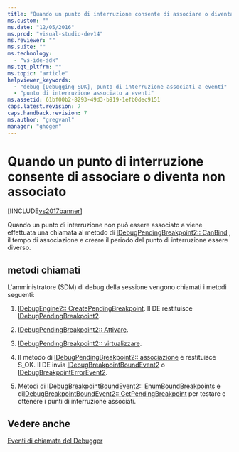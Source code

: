 ```yaml
---
title: "Quando un punto di interruzione consente di associare o diventa non associato | Microsoft Docs"
ms.custom: ""
ms.date: "12/05/2016"
ms.prod: "visual-studio-dev14"
ms.reviewer: ""
ms.suite: ""
ms.technology: 
  - "vs-ide-sdk"
ms.tgt_pltfrm: ""
ms.topic: "article"
helpviewer_keywords: 
  - "debug [Debugging SDK], punto di interruzione associati a eventi"
  - "punto di interruzione associato a eventi"
ms.assetid: 61bf00b2-8293-49d3-b919-1efb0dec9151
caps.latest.revision: 7
caps.handback.revision: 7
ms.author: "gregvanl"
manager: "ghogen"
---
```

# Quando un punto di interruzione consente di associare o diventa non associato
[!INCLUDE[vs2017banner](../../code-quality/includes/vs2017banner.md)]

Quando un punto di interruzione non può essere associato a viene effettuata una chiamata al metodo di [IDebugPendingBreakpoint2:: CanBind](../../extensibility/debugger/reference/idebugpendingbreakpoint2-canbind.md) , il tempo di associazione e creare il periodo del punto di interruzione essere diverso.  
  
## metodi chiamati  
 L'amministratore \(SDM\) di debug della sessione vengono chiamati i metodi seguenti:  
  
1.  [IDebugEngine2:: CreatePendingBreakpoint](../../extensibility/debugger/reference/idebugengine2-creatependingbreakpoint.md).  Il DE restituisce [IDebugPendingBreakpoint2](../../extensibility/debugger/reference/idebugpendingbreakpoint2.md).  
  
2.  [IDebugPendingBreakpoint2:: Attivare](../../extensibility/debugger/reference/idebugpendingbreakpoint2-enable.md).  
  
3.  [IDebugPendingBreakpoint2:: virtualizzare](../../extensibility/debugger/reference/idebugpendingbreakpoint2-virtualize.md).  
  
4.  Il metodo di [IDebugPendingBreakpoint2:: associazione](../../extensibility/debugger/reference/idebugpendingbreakpoint2-bind.md) e restituisce S\_OK.  Il DE invia [IDebugBreakpointBoundEvent2](../../extensibility/debugger/reference/idebugbreakpointboundevent2.md) o [IDebugBreakpointErrorEvent2](../../extensibility/debugger/reference/idebugbreakpointerrorevent2.md).  
  
5.  Metodi di [IDebugBreakpointBoundEvent2:: EnumBoundBreakpoints](../../extensibility/debugger/reference/idebugbreakpointboundevent2-enumboundbreakpoints.md) e di[IDebugBreakpointBoundEvent2:: GetPendingBreakpoint](../../extensibility/debugger/reference/idebugbreakpointboundevent2-getpendingbreakpoint.md) per testare e ottenere i punti di interruzione associati.  
  
## Vedere anche  
 [Eventi di chiamata del Debugger](../../extensibility/debugger/calling-debugger-events.md)